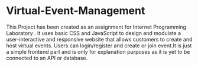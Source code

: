 # Virtual-Event-Management

This Project has been created as an assignment for Internet Programming Laboratory . It uses basic CSS and JavaScript to design and modulate a user-interactive and responsive website that allows customers to create and host virtual events.
Users can login/register and create or join event.It is just a simple frontend part and is only for explanation purposes as it is yet to be connected to an API or database.
